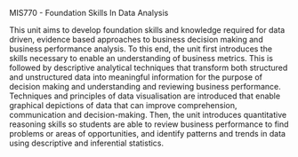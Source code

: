 MIS770 - Foundation Skills In Data Analysis

This unit aims to develop foundation skills and knowledge required for data driven, evidence based approaches to business decision making and business performance analysis. To this end, the unit first introduces the skills necessary to enable an understanding of business metrics. This is followed by descriptive analytical techniques that transform both structured and unstructured data into meaningful information for the purpose of decision making and understanding and reviewing business performance. Techniques and principles of data visualisation are introduced that enable graphical depictions of data that can improve comprehension, communication and decision-making. Then, the unit introduces quantitative reasoning skills so students are able to review business performance to find problems or areas of opportunities, and identify patterns and trends in data using descriptive and inferential statistics.
